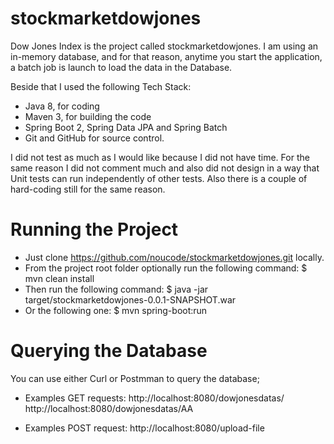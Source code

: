 # stockmarketdowjones
Dow Jones Index is the project called stockmarketdowjones. 
I am using an in-memory database, and for that reason, anytime you start the application, a batch job is launch to load the data in the Database.

Beside that I used the following Tech Stack:
- Java 8, for coding
- Maven 3, for building the code
- Spring Boot 2, Spring Data JPA and Spring Batch
- Git and GitHub for source control.

I did not test as much as I would like because I did not have time. 
For the same reason I did not comment much and also did not design in a way that Unit tests can run independently of other tests. 
Also there is a couple of hard-coding still for the same reason.

# Running the Project
- Just clone https://github.com/noucode/stockmarketdowjones.git locally.
- From the project root folder optionally run the following command: $ mvn clean install
- Then run the following command: $ java -jar target/stockmarketdowjones-0.0.1-SNAPSHOT.war
- Or the following one: $ mvn spring-boot:run

# Querying the Database
You can use either Curl or Postmman to query the database;

- Examples GET requests: http://localhost:8080/dowjonesdatas/
http://localhost:8080/dowjonesdatas/AA

- Examples POST request: http://localhost:8080/upload-file
